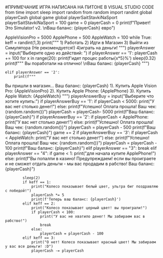 #ПРИМЕЧАНИЕ ИГРА НАПИСАНА НА ПИТОНЕ В VISUAL STUDIO CODE
from time import sleep
import random
from random import randint
global playerCash
global game
global playerSaitStavkiNaSport
playerSaitStavkiNaSport = 100
game = 0
playerCash = 0
print(f"Привет! Это Simulator! v2. \nВаш баланс: {playerCash} евро")

AppleVisionPro = 5000
ApplePhone = 500
AppleWatch = 100
while True:
    keff = randint(1,3)
    print("""
        1) Работать
        2) Идти в Магазин
        3) Выйти из Симулятора (Не рекомендуется!)
        4)играть на деньги!
    """)
    playerAnswer = input("Выберите одно из действий: ")
    if playerAnswer == '1':
        playerCash += 100
        for x in range(20):
            print(f'идет процес работы{x*5}%')
            sleep(0.32)
        print(f"""
Вы поработали на отлично! \nВаш баланс: {playerCash}
""")

    elif playerAnswer == '2':
        print(f"""
Вы пришли в магазин... Ваш баланс: {playerCash}
1). Купить Apple Vision Pro: {AppleVisionPro}
2). Купить Apple Phone: {ApplePhone}
3). Купить Apple Watch: {AppleWatch}
""")
        playerAnswerBuy = input("Выберите что хотите купить:")
        if playerAnswerBuy == '1':
            if playerCash < 5000:
                print("У вас нет столько денег!")
            else:
                print(f"Успешно! Оплата прошла! Ваш чек: {random.random()}")
                playerCash = playerCash- 5000
                print(f"Ваш баланс: {playerCash}")
        if playerAnswerBuy == '2':
            if playerCash < ApplePhone:
                print("У вас нет столько денег!")
            else:
                print(f"Успешно! Оплата прошла! Ваш чек: {random.random()}")
                playerCash = playerCash - 500
                print(f"Ваш баланс: {playerCash}")
                game += 2
        if playerAnswerBuy == '3':
            if playerCash < AppleWatch:
                print("У вас нет столько денег!")
            else:
                print(f"Успешно! Оплата прошла! Ваш чек: {random.random()}")
                playerCash = playerCash - 100
                print(f"Ваш баланс: {playerCash}")
    elif playerAnswer == "3":
        break
    elif playerAnswer == "4":
        if game < 1:
            print("для начала купите ApplePhone!")
        else:
            print(f"Вы попалпи в казино! Предупреждаем! если вы проиграете и не сможет отдать деньгм - мы вас продадим в рабство! Ваш баланс:{playerCash}")
            
            sleep(2)
            if keff == 1:
                print("Колесо показывает белый цвет, ультра биг поздравляю с победой!")
                playerCash *= 5
                print(f'Теперь ваш баланс: {playerCash}')
            elif keff == 2:
                print("Колесо показывает церный цвет! вы проиграли!")
                if playerCash < 100:
                    print("У вас не хватило денег! Мы забираем вас в рабство!")
                    break
                else:
                    playerCash = playerCash - 100
            elif keff == 3:
                print("О нет! Колесо показывает красный цвет! Мы забираем у вас все деньги! :D")
                playerCash -= playerCash
